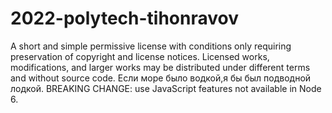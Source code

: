 # 2022-polytech-tihonravov
A short and simple permissive license with conditions only requiring preservation of copyright and license notices. Licensed works, modifications, and larger works may be distributed under different terms and without source code.
Если море было водкой,я бы был подводной лодкой.
BREAKING CHANGE: use JavaScript features not available in Node 6.
